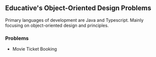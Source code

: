 ## Educative's Object-Oriented Design Problems 
Primary languages of development are Java and Typescript. Mainly focusing on
object-oriented design and principles.


### Problems
* Movie Ticket Booking
